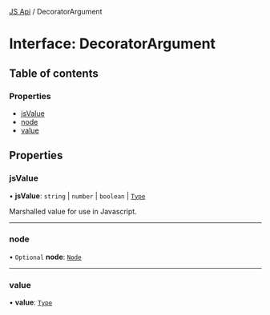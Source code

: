 [JS Api](../index.md) / DecoratorArgument

# Interface: DecoratorArgument

## Table of contents

### Properties

- [jsValue](DecoratorArgument.md#jsvalue)
- [node](DecoratorArgument.md#node)
- [value](DecoratorArgument.md#value)

## Properties

### jsValue

• **jsValue**: `string` \| `number` \| `boolean` \| [`Type`](../index.md#type)

Marshalled value for use in Javascript.

___

### node

• `Optional` **node**: [`Node`](../index.md#node)

___

### value

• **value**: [`Type`](../index.md#type)
